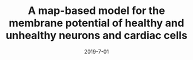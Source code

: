---
title: "A map-based model for the membrane potential of healthy and unhealthy neurons and cardiac cells"
collection: publications
date: 2019-7-01
year: 2019
venue: 'BMC Neurosci.'
paperurl: 'https://dx.doi.org/10.1186/s12868-019-0538-0'
citation: ' <u>M. Girardi-Schappo</u>,  P. Morelo,  R. Stenzinger,  M. Tragtenberg, &quot;A map-based model for the membrane potential of healthy and unhealthy neurons and cardiac cells.&quot; BMC Neurosci., 2019.'
pubtype:  proceedings
---